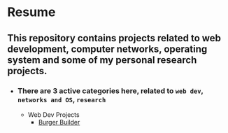 # Resume
## This repository contains projects related to web development, computer networks, operating system and some of my personal research projects.
* ### There are 3 active categories here, related to `web dev`, `networks and OS`, `research`
  * Web Dev Projects
     - [Burger Builder](https://github.com/AnkitMish/Resume/tree/master/react-redux-burger-builder-project)
